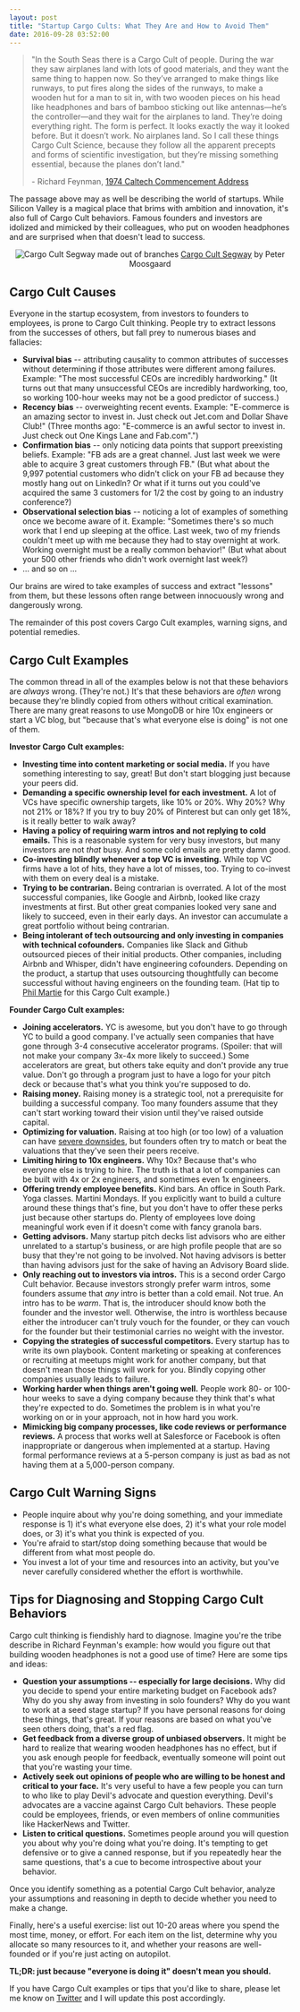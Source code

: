 ```yaml
---
layout: post
title: "Startup Cargo Cults: What They Are and How to Avoid Them"
date: 2016-09-28 03:52:00
---
```


> "In the South Seas there is a Cargo Cult of people. During the war they saw airplanes land with lots of good materials, and they want the same thing to happen now. So they’ve arranged to make things like runways, to put fires along the sides of the runways, to make a wooden hut for a man to sit in, with two wooden pieces on his head like headphones and bars of bamboo sticking out like antennas—he’s the controller—and they wait for the airplanes to land. They’re doing everything right. The form is perfect. It looks exactly the way it looked before. But it doesn’t work. No airplanes land. So I call these things Cargo Cult Science, because they follow all the apparent precepts and forms of scientific investigation, but they’re missing something essential, because the planes don’t land." 
> 
> \- Richard Feynman, <a href="http://calteches.library.caltech.edu/51/2/CargoCult.htm" target="_blank">1974 Caltech Commencement Address </a>

The passage above may as well be describing the world of startups. While Silicon Valley is a magical place that brims with ambition and innovation, it's also full of Cargo Cult behaviors. Famous founders and investors are idolized and mimicked by their colleagues, who put on wooden headphones and are surprised when that doesn't lead to success.

<center>
<img src="{{ site.url }}public/img/segway.jpg" alt="Cargo Cult Segway made out of branches">
<a href="https://www.flickr.com/photos/arselectronica/20456462706/" target="_blank">Cargo Cult Segway</a> by Peter Moosgaard
</center>

## Cargo Cult Causes
Everyone in the startup ecosystem, from investors to founders to employees, is prone to Cargo Cult thinking. People try to extract lessons from the successes of others, but fall prey to numerous biases and fallacies:

* **Survival bias** -- attributing causality to common attributes of successes without determining if those attributes were different among failures. Example: "The most successful CEOs are incredibly hardworking." (It turns out that many unsuccessful CEOs are incredibly hardworking, too, so working 100-hour weeks may not be a good predictor of success.)
* **Recency bias** -- overweighting recent events. Example: "E-commerce is an amazing sector to invest in. Just check out Jet.com and Dollar Shave Club!" (Three months ago: "E-commerce is an awful sector to invest in. Just check out One Kings Lane and Fab.com".")
* **Confirmation bias** -- only noticing data points that support preexisting beliefs. Example: "FB ads are a great channel. Just last week we were able to acquire 3 great customers through FB." (But what about the 9,997 potential customers who didn't click on your FB ad because they mostly hang out on LinkedIn? Or what if it turns out you could've acquired the same 3 customers for 1/2 the cost by going to an industry conference?)
* **Observational selection bias** -- noticing a lot of examples of something once we become aware of it. Example: "Sometimes there's so much work that I end up sleeping at the office. Last week, two of my friends couldn't meet up with me because they had to stay overnight at work. Working overnight must be a really common behavior!" (But what about your 500 other friends who didn't work overnight last week?)
* ... and so on ...

Our brains are wired to take examples of success and extract "lessons" from them, but these lessons often range between innocuously wrong and dangerously wrong.

The remainder of this post covers Cargo Cult examples, warning signs, and potential remedies.

## Cargo Cult Examples

The common thread in all of the examples below is not that these behaviors are _always_ wrong. (They're not.) It's that these behaviors are _often_ wrong because they're blindly copied from others without critical examination. There are many great reasons to use MongoDB or hire 10x engineers or start a VC blog, but "because that's what everyone else is doing" is not one of them.

**Investor Cargo Cult examples:**

* **Investing time into content marketing or social media.** If you have something interesting to say, great! But don't start blogging just because your peers did.
* **Demanding a specific ownership level for each investment.** A lot of VCs have specific ownership targets, like 10% or 20%. Why 20%? Why not 21% or 18%? If you try to buy 20% of Pinterest but can only get 18%, is it really better to walk away?
* **Having a policy of requiring warm intros and not replying to cold emails.** This is a reasonable system for very busy investors, but many investors are not _that_ busy. And some cold emails are pretty damn good.
* **Co-investing blindly whenever a top VC is investing.** While top VC firms have a lot of hits, they have a lot of misses, too. Trying to co-invest with them on every deal is a mistake.
* **Trying to be contrarian.** Being contrarian is overrated. A lot of the most successful companies, like Google and Airbnb, looked like crazy investments at first. But other great companies looked very sane and likely to succeed, even in their early days. An investor can accumulate a great portfolio without being contrarian.
* **Being intolerant of tech outsourcing and only investing in companies with technical cofounders.** Companies like Slack and Github outsourced pieces of their initial products. Other companies, including Airbnb and Whisper, didn't have engineering cofounders. Depending on the product, a startup that uses outsourcing thoughtfully can become successful without having engineers on the founding team. (Hat tip to <a href="https://twitter.com/philmartie" target="_blank">Phil Martie</a> for this Cargo Cult example.)

**Founder Cargo Cult examples:**

* **Joining accelerators.** YC is awesome, but you don't have to go through YC to build a good company. I've actually seen companies that have gone through 3-4 consecutive accelerator programs. (Spoiler: that will not make your company 3x-4x more likely to succeed.) Some accelerators are great, but others take equity and don't provide any true value. Don't go through a program just to have a logo for your pitch deck or because that's what you think you're supposed to do.
* **Raising money.** Raising money is a strategic tool, not a prerequisite for building a successful company. Too many founders assume that they can't start working toward their vision until they've raised outside capital.
* **Optimizing for valuation.** Raising at too high (or too low) of a valuation can have <a href="http://codingvc.com/the-goldilocks-principle-of-startup-valuations/" target="_blank">severe downsides</a>, but founders often try to match or beat the valuations that they've seen their peers receive.
* **Limiting hiring to 10x engineers.** Why 10x? Because that's who everyone else is trying to hire. The truth is that a lot of companies can be built with 4x or 2x engineers, and sometimes even 1x engineers.
* **Offering trendy employee benefits.** Kind bars. An office in South Park. Yoga classes. Martini Mondays. If you explicitly want to build a culture around these things that's fine, but you don't have to offer these perks just because other startups do. Plenty of employees love doing meaningful work even if it doesn't come with fancy granola bars.
* **Getting advisors.** Many startup pitch decks list advisors who are either unrelated to a startup's business, or are high profile people that are so busy that they're not going to be involved. Not having advisors is better than having advisors just for the sake of having an Advisory Board slide.
* **Only reaching out to investors via intros.** This is a second order Cargo Cult behavior. Because investors strongly prefer warm intros, some founders assume that *any* intro is better than a cold email. Not true. An intro has to be _warm_. That is, the introducer should know both the founder and the investor well. Otherwise, the intro is worthless because either the introducer can't truly vouch for the founder, or they can vouch for the founder but their testimonial carries no weight with the investor.
* **Copying the strategies of successful competitors.** Every startup has to write its own playbook. Content marketing or speaking at conferences or recruiting at meetups might work for another company, but that doesn't mean those things will work for you. Blindly copying other companies usually leads to failure.
* **Working harder when things aren't going well.** People work 80- or 100-hour weeks to save a dying company because they think that's what they're expected to do. Sometimes the problem is in what you're working on or in your approach, not in how hard you work.
* **Mimicking big company processes, like code reviews or performance reviews.** A process that works well at Salesforce or Facebook is often inappropriate or dangerous when implemented at a startup. Having formal performance reviews at a 5-person company is just as bad as not having them at a 5,000-person company.


## Cargo Cult Warning Signs

* People inquire about why you're doing something, and your immediate response is 1) it's what everyone else does, 2) it's what your role model does, or 3) it's what you think is expected of you.
* You're afraid to start/stop doing something because that would be different from what most people do.
* You invest a lot of your time and resources into an activity, but you've never carefully considered whether the effort is worthwhile.

## Tips for Diagnosing and Stopping Cargo Cult Behaviors

Cargo cult thinking is fiendishly hard to diagnose. Imagine you're the tribe describe in Richard Feynman's example: how would you figure out that building wooden headphones is not a good use of time? Here are some tips and ideas:

* **Question your assumptions -- especially for large decisions.** Why did you decide to spend your entire marketing budget on Facebook ads? Why do you shy away from investing in solo founders? Why do you want to work at a seed stage startup? If you have personal reasons for doing these things, that's great. If your reasons are based on what you've seen others doing, that's a red flag.
* **Get feedback from a diverse group of unbiased observers.** It might be hard to realize that wearing wooden headphones has no effect, but if you ask enough people for feedback, eventually someone will point out that you're wasting your time.
* **Actively seek out opinions of people who are willing to be honest and critical to your face.** It's very useful to have a few people you can turn to who like to play Devil's advocate and question everything. Devil's advocates are a vaccine against Cargo Cult behaviors. These people could be employees, friends, or even members of online communities like HackerNews and Twitter.
* **Listen to critical questions.** Sometimes people around you will question you about why you're doing what you're doing. It's tempting to get defensive or to give a canned response, but if you repeatedly hear the same questions, that's a cue to become introspective about your behavior.

Once you identify something as a potential Cargo Cult behavior, analyze your assumptions and reasoning in depth to decide whether you need to make a change.

Finally, here's a useful exercise: list out 10-20 areas where you spend the most time, money, or effort. For each item on the list, determine why you allocate so many resources to it, and whether your reasons are well-founded or if you're just acting on autopilot.

**TL;DR: just because "everyone is doing it" doesn't mean you should.**

If you have Cargo Cult examples or tips that you'd like to share, please let me know on <a href="https://twitter.com/lpolovets" target="_blank">Twitter</a> and I will update this post accordingly.
